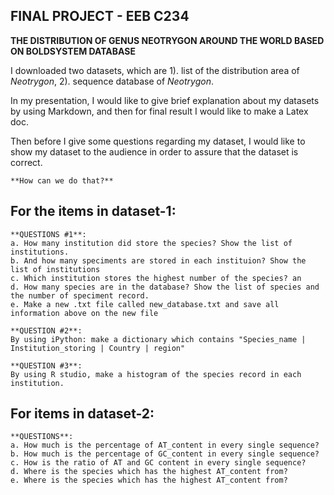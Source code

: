 ## FINAL PROJECT - EEB C234

**THE DISTRIBUTION OF GENUS NEOTRYGON AROUND THE WORLD BASED ON BOLDSYSTEM DATABASE**

I downloaded two datasets, which are 1). list of the distribution area of *Neotrygon*, 2). sequence database of *Neotrygon*. 

[The datasets were donwloaded from BOLD System database]:http://www.boldsystems.org/index.php/databases

In my presentation, I would like to give brief explanation about my datasets by using Markdown, and then for final result I would like to make a Latex doc.

Then before I give some questions regarding my dataset, I would like to show my dataset to the audience in order to assure that the dataset is correct.

	**How can we do that?**

## For the items in dataset-1:

	**QUESTIONS #1**:
	a. How many institution did store the species? Show the list of institutions.
	b. And how many speciments are stored in each instituion? Show the list of institutions
	c. Which institution stores the highest number of the species? an
	d. How many species are in the database? Show the list of species and the number of speciment record.
	e. Make a new .txt file called new_database.txt and save all information above on the new file

	**QUESTION #2**:
	By using iPython: make a dictionary which contains "Species_name | Institution_storing | Country | region"

	**QUESTION #3**:
	By using R studio, make a histogram of the species record in each institution.


## For items in dataset-2:

	**QUESTIONS**:
	a. How much is the percentage of AT_content in every single sequence?
	b. How much is the percentage of GC_content in every single sequence?
	c. How is the ratio of AT and GC content in every single sequence?
	d. Where is the species which has the highest AT_content from?
	e. Where is the species which has the highest AT_content from?

